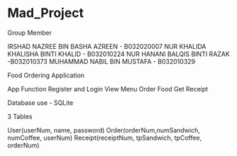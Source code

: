# Mad_Project

Group Member

IRSHAD NAZREE BIN BASHA AZREEN - B032020007
NUR KHALIDA KHALISHA BINTI KHALID - B032010224
NUR HANANI BALQIS BINTI RAZAK -B032010373
MUHAMMAD NABIL BIN MUSTAFA - B032010329

Food Ordering Application

App Function 
Register and Login
View Menu
Order Food
Get Receipt

Database use - SQLite

3 Tables

User(userNum, name, password)
Order(orderNum,numSandwich, numCoffee, userNum)
Receipt(receiptNum, tpSandwich, tpCoffee, orderNum)
